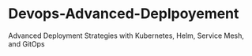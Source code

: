 # Devops-Advanced-Deplpoyement
Advanced Deployment Strategies with Kubernetes, Helm, Service Mesh, and GitOps
